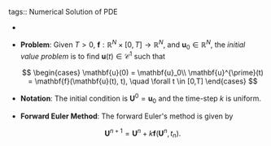 tags:: Numerical Solution of PDE

-
- **Problem**: Given $T > 0$, $\mathbf{f} : \mathbb{R}^N \times [0, T] \rightarrow \mathbb{R}^N$, and $\mathbf{u}_0 \in \mathbb{R}^N$, the _initial value problem_ is to find $\mathbf{u}(t) \in \mathcal{C}^1$ such that
  
  $$
  \begin{cases}
  \mathbf{u}(0) = \mathbf{u}_0\\
  \mathbf{u}^{\prime}(t) = \mathbf{f}(\mathbf{u}(t), t), \quad \forall t \in [0,T]
  \end{cases}
  $$
- **Notation**: The initial condition is $\mathbf{U}^0 = \mathbf{u}_0$ and the time-step $k$ is uniform.
- **Forward Euler Method**: The forward Euler's method is given by
  
  $$ \mathbf{U}^{n+1} = \mathbf{U}^n + k\mathbf{f}(\mathbf{U}^n, t_n). $$